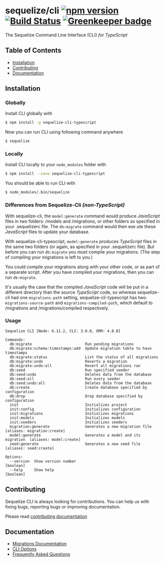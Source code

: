 # sequelize/cli [![npm version](https://badge.fury.io/js/sequelize-cli.svg)](https://badge.fury.io/js/sequelize-cli) [![Build Status](https://travis-ci.org/sequelize/cli.svg?branch=master)](https://travis-ci.org/sequelize/cli) [![Greenkeeper badge](https://badges.greenkeeper.io/sequelize/cli.svg)](https://greenkeeper.io/)

The Sequelize Command Line Interface (CLI) _for TypeScript_

## Table of Contents
- [Installation](#installation)
- [Contributing](#contributing)
- [Documentation](#documentation)

## Installation

### Globally
Install CLI globally with

```bash
$ npm install -g sequelize-cli-typescript
```

Now you can run CLI using following command anywhere

```bash
$ sequelize
```

### Locally
Install CLI locally to your `node_modules` folder with

```bash
$ npm install --save sequelize-cli-typescript
```

You should be able to run CLI with

```bash
$ node_modules/.bin/sequelize
```

### Differences from Sequelize-Cli _(non-TypeScript)_

With sequelize-cli, the ```model:generate``` command would produce _JavaScript_ files in two folders: 
/models and /migrations, or other folders as specified in your .sequelizerc file.  The ```db:migrate``` 
command would then exe ute these _JavaScript_ files to update your database.

With sequelize-cli-typescript, ```model:generate``` produces _TypeScript_ files in the same two folders
(or again, as specified in your .sequelizerc file).  But before you can run ```db:migrate``` you must
compile your migrations.  (The step of compiling your migrations is left to you.)

You could compile your migrations along with your other code, or as part of a separate script.  After you have compiled
your migrations, then you can run ```db:migrate```.

It's usually the case that the compiled _JavaScript_ code will be put in a different directory than
the source _TypeScript_ code, so whereas sequelize-cli had one ```migrations-path``` setting, 
sequelize-cli-typescript has two: ```migrations-source-path``` and ```migrations-compiled-path```, which
default to /migrations and /migrations/compiled respectively.


### Usage
```
Sequelize CLI [Node: 6.11.2, CLI: 3.0.0, ORM: 4.8.0]

Commands:
  db:migrate                        Run pending migrations
  db:migrate:schema:timestamps:add  Update migration table to have timestamps
  db:migrate:status                 List the status of all migrations
  db:migrate:undo                   Reverts a migration
  db:migrate:undo:all               Revert all migrations ran
  db:seed                           Run specified seeder
  db:seed:undo                      Deletes data from the database
  db:seed:all                       Run every seeder
  db:seed:undo:all                  Deletes data from the database
  db:create                         Create database specified by configuration
  db:drop                           Drop database specified by configuration
  init                              Initializes project
  init:config                       Initializes configuration
  init:migrations                   Initializes migrations
  init:models                       Initializes models
  init:seeders                      Initializes seeders
  migration:generate                Generates a new migration file       [aliases: migration:create]
  model:generate                    Generates a model and its migration  [aliases: model:create]
  seed:generate                     Generates a new seed file            [aliases: seed:create]

Options:
  --version  Show version number                                         [boolean]
  --help     Show help                                                   [boolean]
```

## Contributing

Sequelize CLI is always looking for contributions. You can help us with fixing bugs, reporting bugs or improving documentation.

Please read [contributing documentation](CONTRIBUTING.md)

## Documentation

- [Migrations Documentation](http://docs.sequelizejs.com/manual/tutorial/migrations.html)
- [CLI Options](docs/README.md)
- [Frequently Asked Questions](docs/FAQ.md)
